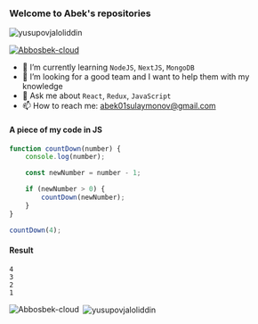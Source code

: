 ### Welcome to Abek's repositories 

<p align="left"> <img src="https://komarev.com/ghpvc/?username=Abbosbek-cloud&label=Profile%20views&color=0e75b6&style=flat" alt="yusupovjaloliddin" /> </p>

<p align="left"> <a href="https://github.com/ryo-ma/github-profile-trophy"><img src="https://github-profile-trophy.vercel.app/?username=Abbosbek-cloud" alt="Abbosbek-cloud" /></a> </p>


- 🌱 I’m currently learning `NodeJS`, `NextJS`, `MongoDB`
- 👯 I’m looking for a good team and I want to help them with my knowledge
- 💬 Ask me about `React`, `Redux`, `JavaScript` 
- 📫 How to reach me: abek01sulaymonov@gmail.com

#### A piece of my code in JS

``` javascript
function countDown(number) {
    console.log(number);

    const newNumber = number - 1;

    if (newNumber > 0) {
        countDown(newNumber);
    }
}

countDown(4);
```

#### Result

```
4
3
2
1
```

  <p>
    <img 
      align="left"
      style='margin-bottom: 15px'
      src="https://github-readme-stats.vercel.app/api/top-langs?username=Abbosbek-cloud&show_icons=true&locale=en&layout=compact" 
      alt="Abbosbek-cloud" />
  </p>
  

<p>&nbsp;<img align="center" src="https://github-readme-stats.vercel.app/api?username=Abbosbek-cloud&show_icons=true&locale=en" alt="yusupovjaloliddin" /></p>


